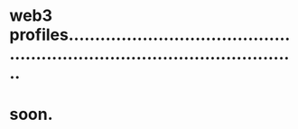 # web3 profiles.................................................................................................
# soon.
